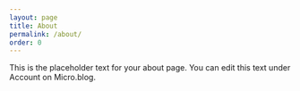 ```yaml
---
layout: page
title: About
permalink: /about/
order: 0
---
```


This is the placeholder text for your about page. You can edit this text under Account on Micro.blog.